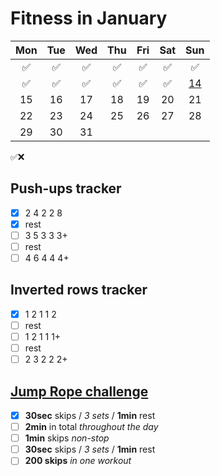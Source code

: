 # Fitness in January

|	Mon	|	Tue	|	Wed	|	Thu	|	Fri	|	Sat	|	Sun	|
| :---: | :---: | :---: | :---: | :---: | :---: | :---: |
|	✅	|	✅	|	✅	|	✅	|	✅	|	✅	|	✅	|
|	✅	|	✅	|	✅	|	✅	|	✅	|	✅	|	[14](https://darebee.com/programs/foundation-program.html?showall=&start=13)	|
|	15	|	16	|	17	|	18	|	19	|	20	|	21	|
|	22	|	23	|	24	|	25	|	26	|	27	|	28	|
|	29	|	30	|	31	|		|		|		|		|

✅❌

## Push-ups tracker

- [x] 2 4 2 2 8
- [x] rest
- [ ] 3 5 3 3 3+
- [ ] rest
- [ ] 4 6 4 4 4+

## Inverted rows tracker

- [x] 1 2 1 1 2
- [ ] rest
- [ ] 1 2 1 1 1+
- [ ] rest
- [ ] 2 3 2 2 2+

## [Jump Rope challenge](https://darebee.com/challenges/jump-rope-challenge.html)

- [x] **30sec** skips / *3 sets* / **1min** rest
- [ ] **2min** in total *throughout the day*
- [ ] **1min** skips *non-stop*
- [ ] **30sec** skips / *3 sets* / **1min** rest
- [ ] **200 skips** *in one workout*
